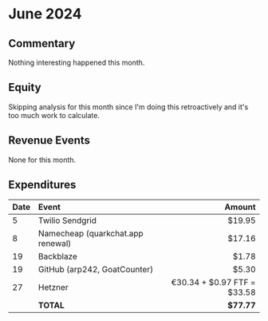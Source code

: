 # June 2024

## Commentary

Nothing interesting happened this month.

## Equity

Skipping analysis for this month since I'm doing this retroactively and it's too
much work to calculate.

## Revenue Events

None for this month.

## Expenditures

| **Date** | **Event**                         |                  **Amount** |
| :------- | :-------------------------------- | --------------------------: |
| 5        | Twilio Sendgrid                   |                      $19.95 |
| 8        | Namecheap (quarkchat.app renewal) |                      $17.16 |
| 19       | Backblaze                         |                       $1.78 |
| 19       | GitHub (arp242, GoatCounter)      |                       $5.30 |
| 27       | Hetzner                           | €30.34 + $0.97 FTF = $33.58 |
|          | **TOTAL**                         |                  **$77.77** |
